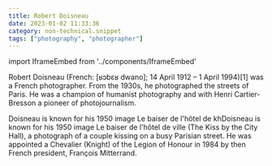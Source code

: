 ```yaml
---
title: Robert Doisneau
date: 2023-01-02 11:33:36
category: non-technical.snippet
tags: ["photography", "photographer"]
---
```


import IframeEmbed from '../components/IframeEmbed'

<IframeEmbed src='https://youtube.com/embed/vT8dU4WyHcs' />

Robert Doisneau (French: [ʁɔbɛʁ dwano]; 14 April 1912 – 1 April 1994)[1] was a
French photographer. From the 1930s, he photographed the streets of Paris. He
was a champion of humanist photography and with Henri Cartier-Bresson a pioneer
of photojournalism.

Doisneau is known for his 1950 image Le baiser de l'hôtel de khDoisneau is known
for his 1950 image Le baiser de l'hôtel de ville (The Kiss by the City Hall), a
photograph of a couple kissing on a busy Parisian street. He was appointed a
Chevalier (Knight) of the Legion of Honour in 1984 by then French president,
François Mitterrand.
